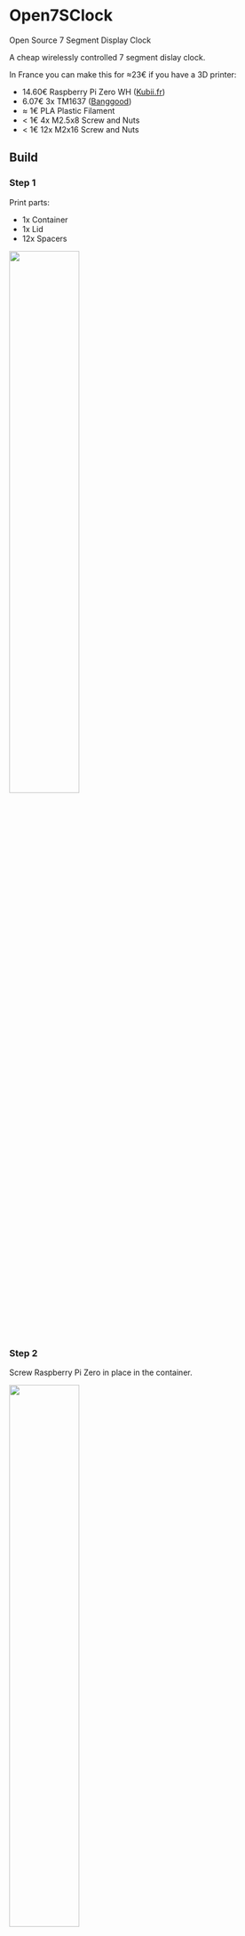 # Open7SClock
Open Source 7 Segment Display Clock

A cheap wirelessly controlled 7 segment dislay clock.

In France you can make this for ≈23€ if you have a 3D printer:
 - 14.60€ Raspberry Pi Zero WH ([Kubii.fr](https://www.kubii.fr/les-cartes-raspberry-pi/2076-raspberry-pi-zero-wh-kubii-3272496009394.html))
 - 6.07€ 3x TM1637 ([Banggood](https://banggood.com/3pcs-TM1637-4-Bits-Digital-LED-Display-Module-7-Segment-0_36-Inch-RED-Anode-Tube-Four-Serial-Driver-Board-For--p-1614241.html?rmmds=myorder&cur_warehouse=CN))
 - ≈ 1€ PLA Plastic Filament
 - < 1€ 4x M2.5x8 Screw and Nuts
 - < 1€ 12x M2x16 Screw and Nuts

## Build
### Step 1
Print parts:
 - 1x Container
 - 1x Lid
 - 12x Spacers

<img width=50% src="https://raw.githubusercontent.com/xE0F9/Open7SClock/master/Nitrogen/CAD/Photos/printing_lid.webp"></img>

### Step 2
Screw Raspberry Pi Zero in place in the container.

<img width=50% src="https://raw.githubusercontent.com/xE0F9/Open7SClock/master/Nitrogen/CAD/Photos/raspberrypi_installed.jpg"></img>
### Step 3
Connect the seven segment displays following this diagram:

### Step 4
Install software.

### Step 5
Done!

